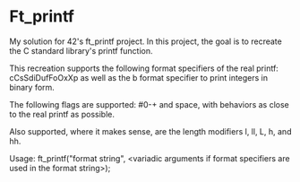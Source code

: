 # Ft_printf
My solution for 42's ft_printf project. In this project, the goal is to recreate the C standard library's printf function.

This recreation supports the following format specifiers of the real printf: cCsSdiDufFoOxXp
as well as the b format specifier to print integers in binary form.

The following flags are supported: #0-+ and space, with behaviors as close to the real printf as possible.

Also supported, where it makes sense, are the length modifiers l, ll, L, h, and hh.

Usage: ft_printf("format string", \<variadic arguments if format specifiers are used in the format string\>);
